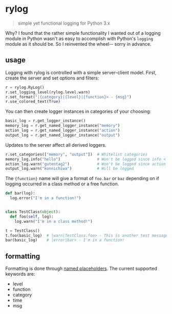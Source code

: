 # rylog

> simple yet functional logging for Python 3.x

Why?  I found that the rather simple functionality I wanted out of a logging module in Python wasn't as easy to accomplish with Python's `logging` module as it should be.  So I reinvented the wheel-- sorry in advance.

## usage
Logging with rylog is controlled with a simple server-client model.  First, create the server and set options and filters:

```python
r = rylog.RyLog()
r.set_logging_level(rylog.level.warn)
r.set_format("|{category}|{level}|{function}> - {msg}")
r.use_colored_text(True)
```

You can then create logger instances in categories of your choosing:
```python
basic_log = r.get_logger_instance()
memory_log = r.get_named_logger_instance("memory")
action_log = r.get_named_logger_instance("action")
output_log = r.get_named_logger_instance("output")
```

Updates to the server affect all derived loggers.
```python
r.set_categories(["memory", "output"])  # Whitelist categories
memory_log.info("hello")                # Won't be logged since info < warn
action_log.warn("gutentag2")            # Won't be logged since action isn't turned on
output_log.warn("konnichiwa")           # Will be logged
```

The `{function}` name will give a format of `foo.bar` or `baz` depending on if logging occurred in a class method or a free function.

```python
def bar(log):
  log.error("I'm in a function!")


class TestClass(object):
  def foo(self, log):
    log.warn("I'm in a class method!")

t = TestClass()
t.foo(basic_log)  # |warn|TestClass.foo> - This is another test message!
bar(basic_log)    # |error|bar> - I'm in a function!
```

## formatting
Formatting is done through [named placeholders](https://pyformat.info/#named_placeholders).  The current supported keywords are:
* level
* function
* category
* time
* msg
